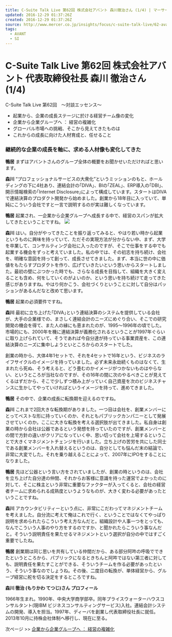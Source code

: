 ```yaml
---
title: C-Suite Talk Live 第62回 株式会社アバント 森川徹治さん (1/4) | マーサージャパン
updated: 2016-12-29 01:37:26Z
created: 2016-12-29 01:37:26Z
source: http://www.mercer.co.jp/insights/focus/c-suite-talk-live/62-avant-01.html
tags:
  - AVANT
  - SI
---
```


#  C-Suite Talk Live 第62回 株式会社アバント 代表取締役社長 森川 徹治さん (1/4)

C-Suite Talk Live 第62回　～対談エッセンス～

- 起業から、企業の成長ステージに於ける経営チーム像の変化
- 企業から企業グループへ ： 経営の複雑化
- グローバル市場への挑戦、そこから見えてきたものは
- これからの成長に向けた人材育成と、任せること

### 継続的な企業の成長を軸に、求める人材像も変化してきた

**鴨居** まずはアバントさんのグループ全体の概要をお聞かせいただければと思います。

**森川** “プロフェッショナルサービスの大衆化”というミッションのもと、ホールディングの下に4社あり、連結会計の｢DIVA｣、BIの｢ZEAL｣、ERP導入の｢DBI｣、開示情報検索の｢Internet Disclosure｣によって構成しています。スタートはDIVAで連結決算のプロダクト開発から始めました。創業から18年目に入っていて、単純にこういう会社ですと一言で説明するのが実は難しくなっています。

**鴨居** 起業され、一企業から企業グループへ成長する中で、経営のスパンが拡大してきたということですね。
![](../_resources/a8dfaf3d75ae5a2b02b55966119a31ae.jpg)

**森川** はい。自分がやってきたことを振り返ってみると、やはり若い時から起業というものに興味を持っていて、ただその実現方法が分からない中、まず、大学を卒業して、コンサルティング会社に入ったのですが、そこで仕事をする中でも起業する機会をずっと考えていました。私の中では、その初志を持ち続け、会社を、明確な意図を持って創って、成長させてきました。まず、本当に世の中に価値をもたらすプロダクトを作り、広げていきたいという思いからスタートしました。最初の壁にぶつかった時でも、さらなる成長を目指して、組織を大きく変えることも含め、何をしていくのがよいのか、という思いを持ち続けて走ってきた感じがありますね。やはり何かこう、会社づくりということに対して自分はパッションがあるんだなと改めて思います。

**鴨居** 起業の必須要件ですね。

**森川** 最初に立ち上げた｢DIVA｣という連結決算のシステムを提供している会社が、大手の企業様での、まさしく連結会計のニーズにめぐり合い、そこでの研究開発の機会を得て、また人の縁にも恵まれたのが、1995～1996年の頃でした。市場的にも、2000年を機に連結決算が義務化されるということが1997年ぐらいに取り上げられていて、そうであれば今自分達が持っている事業資産を、この連結決算のニーズに集中しようといところからのスタートでした。

創業の時から、大体4年1セットで、それを4セットで16年という、ビジネスのライフサイクルのイメージを持っていました。必ず未来永劫続くものはなくて、生まれたら死ぬ、そう考えると、どう畳むのかイメージがつかないものはやらない、というところが当社なのですが、その16年の間に次のやるべきことが見えてくるはずだから、そこで少しずつ積み上がっていく自己資産を次のビジネスチャンスに生かしてやっていければというイメージを持って、進めてきました。

**鴨居** その中で、企業の成長に転換期を迎えるのですね。

**森川** これまで2回大きな転換期がありました。一つ目は会社を、創業メンバーにとってベストな形に持っていくのか、それともパブリックカンパニーとして発展させていくのか。ここに大きな転換を考える選択肢が出てきました。私自身は創業の時から会社は公器であるという発想を持っていたのですが、創業メンバーとの間で方針の違いがクリアになっていく中、思い切って会社を上場するということで大きくマネジメントチェンジを行いました。立ち上げの苦労を共にした同士である創業メンバーを入れ替えるというのは、自分としても悩んだ末の結論で、非常に大変でした。それを乗り越えることによって、2007年にIPOをすることになりました。

**鴨居** 先ほど公器という言い方をされていましたが、創業の時というのは、会社を立ち上げた自分達の仲間、それからお客様に意識を持った運営でよかったのに対して、そこに株主という非常に重要なファクターが入ってくると、会社の経営者チームに求められる成熟度というようなものが、大きく変わる必要があったということですね。

**森川** アカウンタビリティーという点に、非常にこだわってマネジメントチームを考えました。自分流に考えて俺はこれで行く、ということではなくてやっぱり説明を求められたらこういう考え方なんだと。組織設計や人事一つをとっても、なんでこういう人事のやり方をするのですか、と聞かれたらこういう事なんだと。そういう説明責任を果たせるマネジメントという選択が自分の中ではすごく重要でしたね。

**鴨居** 創業期は同じ思いを共有している仲間だから、ある部分阿吽の呼吸でできたというところから、パブリックになるときちんと阿吽ではない第三者に対しても、説明責任を果たすことができる、そういうチームを作る必要があったという、そういう事なのでしょうね。その後、二度目の転換が、単体経営から、グループ経営に舵を切る決定をするところですね。

**森川 徹治 (もりかわ てつじ)さん プロフィール**

1966年生まれ。1990年、中央大学商学部卒。同年プライスウォーターハウスコンサルタント(現IBM ビジネスコンサルティングサービス)入社。連結会計システムの開発、導入を担当。1997年、ディーバを創業し代表取締役社長に就任。2013年10月に持株会社体制へ移行し、現在に至る。

次ページ >> [企業から企業グループへ ： 経営の複雑化](http://www.mercer.co.jp/insights/focus/c-suite-talk-live/62-avant-02.html)